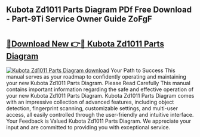## Kubota Zd1011 Parts Diagram PDf Free Download - Part-9Ti Service Owner Guide ZoFgF

# <h2><a href="http://dfmevuy.blite.top/?on=Kubota+Zd1011+Parts+Diagram">🔗Download New 👉🔴 Kubota Zd1011 Parts Diagram</a></h2>

[![Kubota Zd1011 Parts Diagram download](https://i.imgur.com/lujVjoI.png)](http://dfmevuy.blite.top/?on=Kubota+Zd1011+Parts+Diagram)
Your Path to Success This manual serves as your roadmap to confidently operating and maintaining your new Kubota Zd1011 Parts Diagram. Please Read Carefully This manual contains important information regarding the safe and effective operation of your new Kubota Zd1011 Parts Diagram. Kubota Zd1011 Parts Diagram comes with an impressive collection of advanced features, including object detection, fingerprint scanning, customizable settings, and multi-user access, all easily controlled through the user-friendly and intuitive interface. Your Feedback is Valued Kubota Zd1011 Parts Diagram. We appreciate your input and are committed to providing you with exceptional service.
